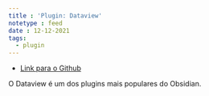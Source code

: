 ```yaml
---
title : 'Plugin: Dataview'
notetype : feed
date : 12-12-2021
tags:
  - plugin
---
```


- [Link para o Github](https://github.com/blacksmithgu/obsidian-dataview)

O Dataview é um dos plugins mais populares do Obsidian.
